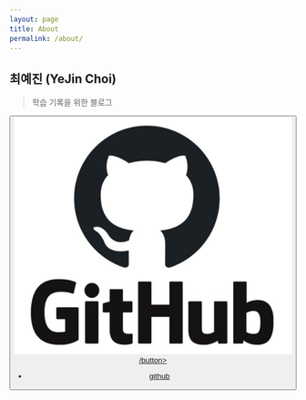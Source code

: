 ```yaml
---
layout: page
title: About
permalink: /about/
---
```

## 최예진 (YeJin Choi)
> 학습 기록을 위한 블로그

<a href="https://github.com/dPwls03">
<button><img src="./public/img/github.png" alt="GitHub" onclick="[GitHub<](https://github.com/dPwls03)" >/button>
</a> 

* [github](https://github.com/dPwls03)
